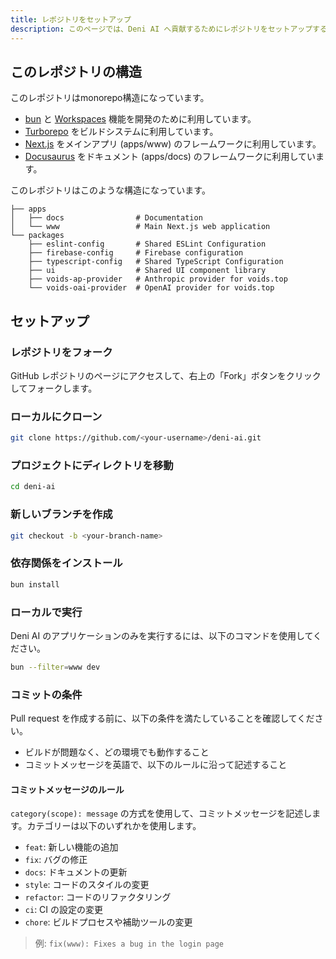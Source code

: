 ```yaml
---
title: レポジトリをセットアップ
description: このページでは、Deni AI へ貢献するためにレポジトリをセットアップする方法を説明します。
---
```


## このレポジトリの構造

このレポジトリはmonorepo構造になっています。

- [bun](https://bun.io/) と [Workspaces](https://bun.io/docs/install/workspaces) 機能を開発のために利用しています。
- [Turborepo](https://turbo.build/repo/) をビルドシステムに利用しています。
- [Next.js](https://nextjs.org/) をメインアプリ (apps/www) のフレームワークに利用しています。
- [Docusaurus](https://docusaurus.io/) をドキュメント (apps/docs) のフレームワークに利用しています。

このレポジトリはこのような構造になっています。

```
├── apps
│   ├── docs                # Documentation
│   └── www                 # Main Next.js web application
└── packages
    ├── eslint-config       # Shared ESLint Configuration
    ├── firebase-config     # Firebase configuration
    ├── typescript-config   # Shared TypeScript Configuration
    ├── ui                  # Shared UI component library
    ├── voids-ap-provider   # Anthropic provider for voids.top
    └── voids-oai-provider  # OpenAI provider for voids.top
```

## セットアップ

### レポジトリをフォーク

GitHub レポジトリのページにアクセスして、右上の「Fork」ボタンをクリックしてフォークします。

### ローカルにクローン

```bash
git clone https://github.com/<your-username>/deni-ai.git
```

### プロジェクトにディレクトリを移動

```bash
cd deni-ai
```

### 新しいブランチを作成

```bash
git checkout -b <your-branch-name>
```

### 依存関係をインストール

```bash
bun install
```

### ローカルで実行

Deni AI のアプリケーションのみを実行するには、以下のコマンドを使用してください。

```bash
bun --filter=www dev
```

### コミットの条件

Pull request を作成する前に、以下の条件を満たしていることを確認してください。

- ビルドが問題なく、どの環境でも動作すること
- コミットメッセージを英語で、以下のルールに沿って記述すること

#### コミットメッセージのルール

`category(scope): message` の方式を使用して、コミットメッセージを記述します。カテゴリーは以下のいずれかを使用します。

- `feat`: 新しい機能の追加
- `fix`: バグの修正
- `docs`: ドキュメントの更新
- `style`: コードのスタイルの変更
- `refactor`: コードのリファクタリング
- `ci`: CI の設定の変更
- `chore`: ビルドプロセスや補助ツールの変更

> 例: `fix(www): Fixes a bug in the login page`
